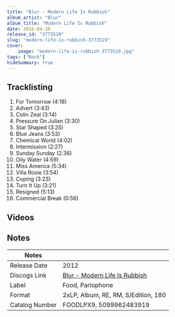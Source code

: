 ```yaml
---
title: "Blur - Modern Life Is Rubbish"
album_artist: "Blur"
album_title: "Modern Life Is Rubbish"
date: 2016-04-30
release_id: "3773519"
slug: "modern-life-is-rubbish-3773519"
cover:
    image: "modern-life-is-rubbish-3773519.jpg"
tags: ["Rock"]
hideSummary: true
---
```


## Tracklisting
1. For Tomorrow (4:18)
2. Advert (3:43)
3. Colin Zeal (3:14)
4. Pressure On Julian (3:30)
5. Star Shaped (3:25)
6. Blue Jeans (3:53)
7. Chemical World (4:02)
8. Intermission (2:27)
9. Sunday Sunday (2:36)
10. Oily Water (4:59)
11. Miss America (5:34)
12. Villa Rosie (3:54)
13. Coping (3:23)
14. Turn It Up (3:21)
15. Resigned (5:13)
16. Commercial Break (0:56)

## Videos


## Notes

| Notes          |             |
| ---------------| ----------- |
| Release Date   | 2012 |
| Discogs Link   | [Blur - Modern Life Is Rubbish](https://www.discogs.com/release/3773519) |
| Label          | Food, Parlophone |
| Format         | 2xLP, Album, RE, RM, S/Edition, 180 |
| Catalog Number | FOODLPX9, 5099962483919 |

